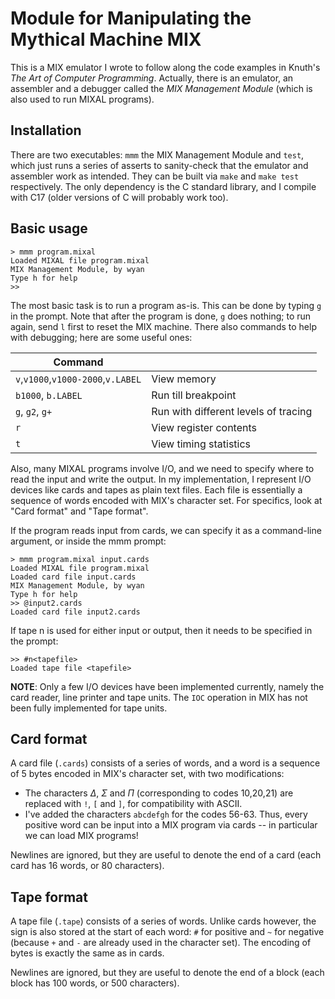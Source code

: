 # Module for Manipulating the Mythical Machine MIX

This is a MIX emulator I wrote to follow along the code examples in Knuth's _The Art of Computer Programming_. Actually, there is an emulator, an assembler and a debugger called the _MIX Management Module_ (which is also used to run MIXAL programs).

## Installation

There are two executables: `mmm` the MIX Management Module and `test`, which just runs a series of asserts to sanity-check that the emulator and assembler work as intended. They can be built via `make` and `make test` respectively. The only dependency is the C standard library, and I compile with C17 (older versions of C will probably work too).

## Basic usage

```
> mmm program.mixal
Loaded MIXAL file program.mixal
MIX Management Module, by wyan
Type h for help
>>
```

The most basic task is to run a program as-is. This can be done by typing `g` in the prompt. Note that after the program is done, `g` does nothing; to run again, send `l` first to reset the MIX machine. There also commands to help with debugging; here are some useful ones:

|  Command |   |
| ------------ | ------------ |
| `v`,`v1000`,`v1000-2000`,`v.LABEL` | View memory |
| `b1000`, `b.LABEL` | Run till breakpoint |
| `g`, `g2`, `g+` | Run with different levels of tracing |
| `r` | View register contents |
| `t` | View timing statistics |

Also, many MIXAL programs involve I/O, and we need to specify where to read the input and write the output. In my implementation, I represent I/O devices like cards and tapes as plain text files. Each file is essentially a sequence of words encoded with MIX's character set. For specifics, look at "Card format" and "Tape format".

If the program reads input from cards, we can specify it as a command-line argument, or inside the mmm prompt:

```
> mmm program.mixal input.cards
Loaded MIXAL file program.mixal
Loaded card file input.cards
MIX Management Module, by wyan
Type h for help
>> @input2.cards
Loaded card file input2.cards
```

If tape n is used for either input or output, then it needs to be specified in the prompt:

```
>> #n<tapefile>
Loaded tape file <tapefile>
```

**NOTE**: Only a few I/O devices have been implemented currently, namely the card reader, line printer and tape units. The `IOC` operation in MIX has not been fully implemented for tape units.

## Card format

A card file (`.cards`) consists of a series of words, and a word is a sequence of 5 bytes encoded in MIX's character set, with two modifications:
- The characters $\Delta$, $\Sigma$ and $\Pi$ (corresponding to codes 10,20,21) are replaced with `!`, `[` and `]`, for compatibility with ASCII.
- I've added the characters `abcdefgh` for the codes 56-63. Thus, every positive word can be input into a MIX program via cards -- in particular we can load MIX programs!

Newlines are ignored, but they are useful to denote the end of a card (each card has 16 words, or 80 characters).

## Tape format

A tape file (`.tape`) consists of a series of words. Unlike cards however, the sign is also stored at the start of each word: `#` for positive and `~` for negative (because `+` and `-` are already used in the character set). The encoding of bytes is exactly the same as in cards.

Newlines are ignored, but they are useful to denote the end of a block (each block has 100 words, or 500 characters).